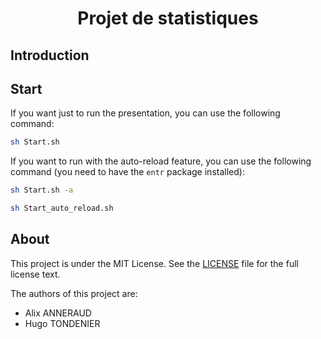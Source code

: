 <h1 align="center">Projet de statistiques</h1>

## Introduction

## Start

If you want just to run the presentation, you can use the following command:

```bash
sh Start.sh
```

If you want to run with the auto-reload feature, you can use the following command (you need to have the `entr` package installed):

```bash
sh Start.sh -a
```

```bash 
sh Start_auto_reload.sh
```

## About

This project is under the MIT License. See the [LICENSE](LICENSE) file for the full license text.

The authors of this project are:
- Alix ANNERAUD
- Hugo TONDENIER
